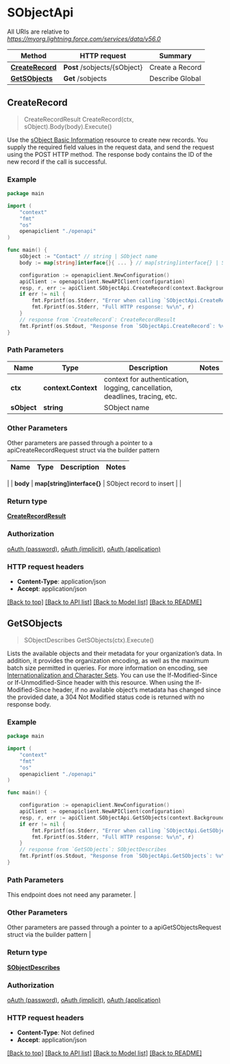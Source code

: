 # SObjectApi

All URIs are relative to *https://myorg.lightning.force.com/services/data/v56.0*

| Method        | HTTP request  | Summary       |
| ------------- | ------------- | ------------- |
| [**CreateRecord**](#createrecord) | **Post** /sobjects/{sObject} | Create a Record |
| [**GetSObjects**](#getsobjects) | **Get** /sobjects | Describe Global |



## CreateRecord

> CreateRecordResult CreateRecord(ctx, sObject).Body(body).Execute()

Use the [sObject Basic Information](https://developer.salesforce.com/docs/atlas.en-us.api_rest.meta/api_rest/resources_sobject_basic_info.htm) resource to create new records. You supply the required field values in the request data, and send the request using the POST HTTP method. The response body contains the ID of the new record if the call is successful.

### Example

```go
package main

import (
    "context"
    "fmt"
    "os"
    openapiclient "./openapi"
)

func main() {
    sObject := "Contact" // string | SObject name
    body := map[string]interface{}{ ... } // map[string]interface{} | SObject record to insert (optional)

    configuration := openapiclient.NewConfiguration()
    apiClient := openapiclient.NewAPIClient(configuration)
    resp, r, err := apiClient.SObjectApi.CreateRecord(context.Background(), sObject).Body(body).Execute()
    if err != nil {
        fmt.Fprintf(os.Stderr, "Error when calling `SObjectApi.CreateRecord``: %v\n", err)
        fmt.Fprintf(os.Stderr, "Full HTTP response: %v\n", r)
    }
    // response from `CreateRecord`: CreateRecordResult
    fmt.Fprintf(os.Stdout, "Response from `SObjectApi.CreateRecord`: %v\n", resp)
}
```

### Path Parameters


| Name         | Type          | Description   | Notes        |
| ------------ | ------------- | ------------- | ------------ |
| **ctx** | **context.Context** | context for authentication, logging, cancellation, deadlines, tracing, etc. | |
| **sObject** | **string** | SObject name |  |

### Other Parameters

Other parameters are passed through a pointer to a apiCreateRecordRequest struct via the builder pattern


| Name          | Type          | Description   | Notes         |
| ------------- | ------------- | ------------- | ------------- |
| 
|  **body** | **map[string]interface{}** | SObject record to insert |  |

### Return type

[**CreateRecordResult**](CreateRecordResult.md)

### Authorization

[oAuth (password)](../README.md#oauth--password-), [oAuth (implicit)](../README.md#oauth--implicit-), [oAuth (application)](../README.md#oauth--application-)

### HTTP request headers

- **Content-Type**: application/json
- **Accept**: application/json

[[Back to top]](#) [[Back to API list]](../README.md#documentation-for-api-endpoints)
[[Back to Model list]](../README.md#documentation-for-models)
[[Back to README]](../README.md)


## GetSObjects

> SObjectDescribes GetSObjects(ctx).Execute()

Lists the available objects and their metadata for your organization’s data. In addition, it provides the organization encoding, as well as the maximum batch size permitted in queries. For more information on encoding, see [Internationalization and Character Sets](https://developer.salesforce.com/docs/atlas.en-us.242.0.api.meta/api/implementation_considerations.htm#sforce_api_other_internationalization).
You can use the If-Modified-Since or If-Unmodified-Since header with this resource. When using the If-Modified-Since header, if no available object’s metadata has changed since the provided date, a 304 Not Modified status code is returned with no response body.

### Example

```go
package main

import (
    "context"
    "fmt"
    "os"
    openapiclient "./openapi"
)

func main() {

    configuration := openapiclient.NewConfiguration()
    apiClient := openapiclient.NewAPIClient(configuration)
    resp, r, err := apiClient.SObjectApi.GetSObjects(context.Background()).Execute()
    if err != nil {
        fmt.Fprintf(os.Stderr, "Error when calling `SObjectApi.GetSObjects``: %v\n", err)
        fmt.Fprintf(os.Stderr, "Full HTTP response: %v\n", r)
    }
    // response from `GetSObjects`: SObjectDescribes
    fmt.Fprintf(os.Stdout, "Response from `SObjectApi.GetSObjects`: %v\n", resp)
}
```

### Path Parameters

This endpoint does not need any parameter. |

### Other Parameters

Other parameters are passed through a pointer to a apiGetSObjectsRequest struct via the builder pattern
 |

### Return type

[**SObjectDescribes**](SObjectDescribes.md)

### Authorization

[oAuth (password)](../README.md#oauth--password-), [oAuth (implicit)](../README.md#oauth--implicit-), [oAuth (application)](../README.md#oauth--application-)

### HTTP request headers

- **Content-Type**: Not defined
- **Accept**: application/json

[[Back to top]](#) [[Back to API list]](../README.md#documentation-for-api-endpoints)
[[Back to Model list]](../README.md#documentation-for-models)
[[Back to README]](../README.md)

